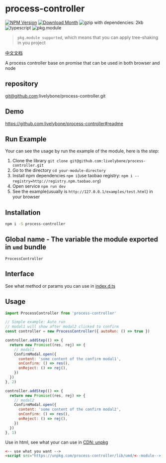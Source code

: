# process-controller
[![NPM Version](http://img.shields.io/npm/v/process-controller.svg?style=flat-square)](https://www.npmjs.com/package/process-controller)
[![Download Month](http://img.shields.io/npm/dm/process-controller.svg?style=flat-square)](https://www.npmjs.com/package/process-controller)
![gzip with dependencies: 2kb](https://img.shields.io/badge/gzip--with--dependencies-2kb-brightgreen.svg "gzip with dependencies: 2kb")
![typescript](https://img.shields.io/badge/typescript-supported-blue.svg "typescript")
![pkg.module](https://img.shields.io/badge/pkg.module-supported-blue.svg "pkg.module")

> `pkg.module supported`, which means that you can apply tree-shaking in you project

[中文文档](./README-CN.md)

A process controller base on promise that can be used in both browser and node

## repository
git@github.com:livelybone/process-controller.git

## Demo
https://github.com:livelybone/process-controller#readme

## Run Example
Your can see the usage by run the example of the module, here is the step:

1. Clone the library `git clone git@github.com:livelybone/process-controller.git`
2. Go to the directory `cd your-module-directory`
3. Install npm dependencies `npm i`(use taobao registry: `npm i --registry=http://registry.npm.taobao.org`)
4. Open service `npm run dev`
5. See the example(usually is `http://127.0.0.1/examples/test.html`) in your browser

## Installation
```bash
npm i -S process-controller
```

## Global name - The variable the module exported in `umd` bundle
`ProcessController`

## Interface
See what method or params you can use in [index.d.ts](./index.d.ts)

## Usage
```js
import ProcessController from 'process-controller'

// Simple example: Auto run
// modal1 will show after modal2 clicked to confirm
const controller = new ProcessController({ autoRun: () => true })

controller.addStep(() => {
  return new Promise((res, rej) => {
    // modal1
    ConfirmModal.open({
      content: 'some content of the confirm modal1',
      onConfirm: () => res(),
      onReject: () => rej(),
    })
  })
}, 2)

controller.addStep(() => {
  return new Promise((res, rej) => {
    // modal2
    ConfirmModal.open({
      content: 'some content of the confirm modal2',
      onConfirm: () => res(),
      onReject: () => rej(),
    })
  })
}, 1)
```

Use in html, see what your can use in [CDN: unpkg](https://unpkg.com/process-controller/lib/umd/)
```html
<-- use what you want -->
<script src="https://unpkg.com/process-controller/lib/umd/<--module-->.js"></script>
```
